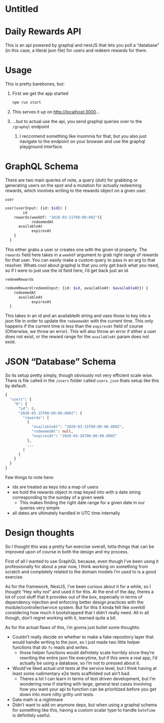 # Untitled

# Daily Rewards API

This is an api powered by graphql and nestJS that lets you poll a “database” (in this case, a literal json file) for users and redeem rewards for them.

# Usage

This is pretty barebones, but:

1. First we get the app started
    
    ```graphql
    npm run start
    ```
    
2. This serves it up on [http://localhost:3000](http://localhost:3000)...
3. ...but to actual use the api, you send graphql queries over to the `/graphql` endpoint
    1. I reccomend something like insomnia for that, but you also just navigate to the endpoint on your browser and use the graphql playground interface.

# GraphQL Schema

There are two main queries of note, a query (duh) for grabbing or generating users on the spot and a mutation for actually redeeming rewards, which involves writing to the rewards object on a given user.

`user`

```graphql
user(userInput: {id: $id}) {
		id
    rewards(weekOf: "2020-03-21T00:00:00Z"){
			redeemedAt
      availableAt
			expiresAt
    }
  }
```

This either grabs a user or creates one with the given id property. The `rewards` field here takes in a `weekOf` argument to grab right range of rewards for that user. You can easily make a custom query to pass in an arg to that resolver. Whats cool about graphql is that you only get back what you need, so if I were to just use the id field here, I’d get back just an id.

`redeemRewards`

```graphql
redeemReward(redeemInput: {id: $id, availableAt: $availableAt}) {
    redeemedAt
      availableAt
			expiresAt
  }
```

This takes in an id and an availableAt string and uses those to key into a json file in order to update the `redeemedAt` with the current time. This only happens if the current time is less than the `expiresAt` field of course (Otherwise, we throw an error). This will also throw an error if either a user does not exist, or the reward range for the `availableAt` param does not exist. 

# JSON “Database” Schema

So its setup pretty simply, though obviously not very efficient scale wise. There is file called in the `/users` folder called `users.json` thats setup like this by default:

```graphql
{
  "users": {
    "0": {
      "id": 0,
      "2020-03-15T00:00:00.000Z": {
        "rewards": [
          {
            "availableAt": "2020-03-15T00:00:00.000Z",
            "redeemedAt": null,
            "expiresAt": "2020-03-16T00:00:00.000Z"
          },
          ...
        ]
      }
    }
  }
}
```

Few things to note here:

- ids are treated as keys into a map of users
- we hold the rewards object in map keyed into with a date string corresponding to the sunday of a given week
    - This makes finding the right date range for a given date in our queries very simple
- all dates are ultimately handled in UTC time internally

# Design thoughts

So I thought this was a pretty fun exercise overall, lotta things that can be improved upon of course in both the design and my process. 

First of all I wanted to use GraphQL because, even though I’ve been using it professionally for about a year now, I think working on something from scratch and completely related to the domain models I’m used to is a good exercise. 

As for the framework, NestJS, I’ve been curious about it for a while, so I thought “Hey why not” and used it for this. At the end of the day, theres a lot of cool stuff that it provides out of the box, especially in terms of dependency injection and enforcing better design practices with the module/controller/service system. But for this it kinda felt like overkill considering how much it bootstrapped that I didn’t really need. All in all though, don’t regret working with it, learned quite a bit.

As for the actual flaws of this, i’m gonna just bullet some thoughts:

- Couldn’t really decide on whether to make a fake repository layer that would handle writing to the json, so I just made two little helper functions that do `fs` reads and writes.
    - those helper functions would definitely scale horribly since they’re rewriting the entire json file everytime, but if this were a real app, I’d actually be using a database, so I’m not to pressed about it.
- Would’ve liked actual unit tests at the service level, but I think having at least some rudimentary e2e tests scaffolded out ain’t bad.
    - Theres a lot I can learn in terms of test driven development, but I’m wondering now if starting with large, general test cases involving how you want your api to function can be prioritized before you get down into more nitty gritty unit tests.
- Date math is a nightmare
- Didn’t want to add on anymore deps, but when using a graphql schema for something like this, having a custom scalar type to handle `DateTime` is definitely useful.
